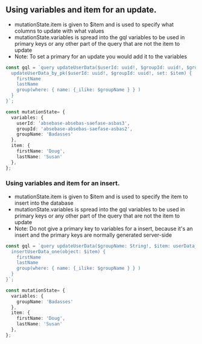 ## Using variables and item for an update.
* mutationState.item is given to $item and is used to specify what columns to update with what values
* mutationState.variables is spread into the gql variables to be used in primary keys or any other part of the query that are not the item to update
* Note: To set a primary for an update you would add it to the variables
```ts
const gql = `query updateUserData($userId: uuid!, $groupId: uuid!, $groupName: String!, $item: userData_update_input) {
  updateUserData_by_pk($userId: uuid!, $groupId: uuid!, set: $item) {
    firstName
    lastName
    group(where: { name: {_ilike: $groupName } } )
  }
}`;

const mutationState= {
  variables: {
    userId: 'absebase-absebas-saefase-asbas3',
    groupId: 'absebase-absebas-saefase-asbas2',
    groupName: 'Badasses'
  },
  item: {
    firstName: 'Doug',
    lastName: 'Susan'
  },
};
```

### Using variables and item for an insert.
* mutationState.item is given to $item and is used to specify the item to insert into the database
* mutationState.variables is spread into the gql variables to be used in primary keys or any other part of the query that are not the item to update
* Note: Do not give a primary key to variables for a insert, because it's an insert and the primary keys are normally generated server-side
```ts
const gql = `query updateUserData($groupName: String!, $item: userData_insert_input) {
  insertUserData_one(object: $item) {
    firstName
    lastName
    group(where: { name: {_ilike: $groupName } } )
  }
}`;

const mutationState= {
  variables: {
    groupName: 'Badasses'
  },
  item: {
    firstName: 'Doug',
    lastName: 'Susan'
  },
};
```